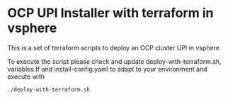 # OCP UPI Installer with terraform in vsphere 

This is a set of terraform scripts to deploy an OCP cluster UPI in vsphere

To execute the script please check and update deploy-with-terraform.sh, variables.tf and install-config.yaml to adapt to your environment and execute with

```
./deploy-with-terraform.sh
```
